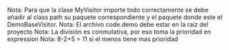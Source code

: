 
Nota: Para que la clase MyVisitor importe todo correctamente se debe añadir al class path su paquete correspondiente y el paquete donde este el DemoBaseVisitor.
Nota: El archivo code.demo debe estar en la raiz del proyecto
Nota: La división es conmutativa, por eso toma la prioridad en expression
Nota: 8-2+5 = 11 si el menos tiene mas prioridad
